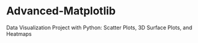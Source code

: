 # Advanced-Matplotlib
Data Visualization Project with Python: Scatter Plots, 3D Surface Plots, and Heatmaps
